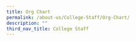 ```yaml
---
title: Org Chart
permalink: /about-us/College-Staff/Org-Chart/
description: ""
third_nav_title: College Staff
---
```

